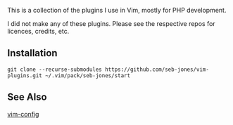 This is a collection of the plugins I use in Vim, mostly for PHP development. 

I did not make any of these plugins. Please see the respective repos for licences, credits, etc.

## Installation
```
git clone --recurse-submodules https://github.com/seb-jones/vim-plugins.git ~/.vim/pack/seb-jones/start
```

## See Also
[vim-config](https://github.com/seb-jones/vim-config)

